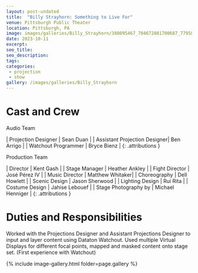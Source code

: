 ```yaml
---
layout: post-undated
title:  "Billy Strayhorn: Something to Live For"
venue: Pittsburgh Public Theater
location: Pittsburgh, PA
image: images/galleries/Billy_Strayhorn/380895467_704672881700687_7795837265355120342_n.jpg
date: 2023-10-11
excerpt:
seo_title:
seo_description:
tags:
categories: 
 - projection
 - show
gallery: /images/galleries/Billy_Strayhorn
---
```



# Cast and Crew
Audio Team

| Projection Designer       | Sean Duan |
| Assistant Projection Designer| Ben Arrigo |
| Watchout Programmer       | Bryce Bienz |
{: .attributions }

Production Team

| Director                  | Kent Gash      |
| Stage Manager             | Heather Ankley |
| Fight Director            | José Pérez IV  |
| Music Director            | Matthew Whitaker|
| Choreography              | Dell Howlett   |
| Scenic Design             | Jason Sherwood |
| Lighting Design           | Rui Rita       |
| Costume Design            | Jahise Lebouef |
| Stage Photography by      | Michael Henniger |
{: .attributions }

# Duties and Responsibilities
Worked with the Projections Designer and Assistant Projections Designer to input and layer content using Dataton Watchout. Used multiple Virtual Displays for different focal points, mapped and masked content onto stage set.
(First experience with Watchout)



{% include image-gallery.html folder=page.gallery %}